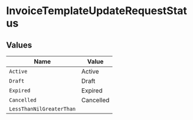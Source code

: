 # InvoiceTemplateUpdateRequestStatus


## Values

| Name                     | Value                    |
| ------------------------ | ------------------------ |
| `Active`                 | Active                   |
| `Draft`                  | Draft                    |
| `Expired`                | Expired                  |
| `Cancelled`              | Cancelled                |
| `LessThanNilGreaterThan` | <nil>                    |